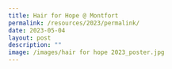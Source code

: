 ```yaml
---
title: Hair for Hope @ Montfort
permalink: /resources/2023/permalink/
date: 2023-05-04
layout: post
description: ""
image: /images/hair for hope 2023_poster.jpg
---
```

